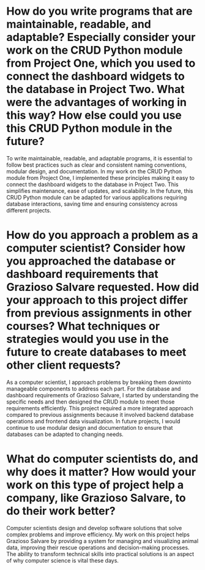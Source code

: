 # How do you write programs that are maintainable, readable, and adaptable? Especially consider your work on the CRUD Python module from Project One, which you used to connect the dashboard widgets to the database in Project Two. What were the advantages of working in this way? How else could you use this CRUD Python module in the future?
​​To write maintainable, readable, and adaptable​ programs, it is essential to follow best practices such as clear and consistent naming conventions, modular design, and documentation. In my work on the CRUD Python module from Project One, I implemented these principles making it easy to connect the dashboard widgets to the ​database in Project Two. This​ simplifies maintenance, ease of updates, and scalability. In the future, this ​CRUD Python module can be adapted​ for various applications requiring database interactions, saving time and ensuring consistency across different projects.
# How do you approach a problem as a computer scientist? Consider how you approached the database or dashboard requirements that Grazioso Salvare requested. How did your approach to this project differ from previous assignments in other courses? What techniques or strategies would you use in the future to create databases to meet other client requests?
​​As a computer scientist, I approach​ problems ​by breaking​ them down ​into manageable​ components to address each part. ​For the database and dashboard requirements​ of ​Grazioso Salvare, I​ started by understanding the specific needs and then designed the CRUD module to meet those requirements efficiently. This project required a more integrated approach compared to previous assignments because it involved backend database operations and frontend data visualization. In future projects, I would continue to use modular design and documentation to ensure that databases can be adapted to changing needs.
# What do computer scientists do, and why does it matter? How would your work on this type of project help a company, like Grazioso Salvare, to do their work better?
Computer scientists design and ​develop software​ solutions that solve complex problems and improve efficiency. ​My work on this project helps Grazioso Salvare​ by providing a system for managing and visualizing animal data, improving their rescue operations and decision-making processes. The ability to transform technical skills into practical solutions is an aspect of why computer science is vital these days.
